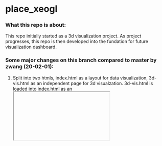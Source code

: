 # place_xeogl

### What this repo is about:
This repo initially started as a 3d visualization project. As project progresses, this repo is then developed into the fundation for future visualization dashboard.

### Some major changes on this branch compared to master by zwang (20-02-01):
1. Split into two htmls, index.html as a layout for data visualization, 3d-vis.html as an independent page for 3d visualzation. 3d-vis.html is loaded into index.html as an <iframe>, as provide as a standard method for loading xeogl visualizations to other pages. As such, the css is also splited into main.css + annotation-style.css
2. for index.html, bootstrap is added for easier page layouting 
3. cleaned some hardcoded parts in loadModel.js
4. optimized the click/hover events
5. added some missing images for cameras
  
### TO-DOs (20-02-03 to 20-02-09)
1. add legends for the visualization
2. highlight store zone, or camera if clicked
3. other aesthetic changes as to be suggested by UX designer

Also, please see the example for the final visualization:
https://gisanddata.maps.arcgis.com/apps/opsdashboard/index.html#/bda7594740fd40299423467b48e9ecf6
